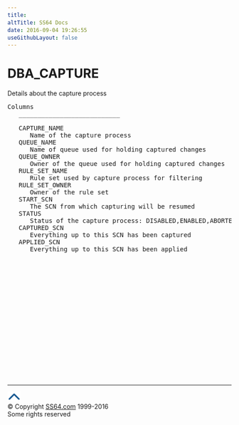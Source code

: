 ```yaml
---
title:
altTitle: SS64 Docs
date: 2016-09-04 19:26:55
useGithubLayout: false
---
```

<!-- #BeginLibraryItem "/Library/head_orad.lbi" --><!-- #EndLibraryItem --><h1>DBA_CAPTURE </h1><p> Details about the capture process </p> 
 
<pre>Columns
   ___________________________
 
   CAPTURE_NAME
      Name of the capture process
   QUEUE_NAME
      Name of queue used for holding captured changes
   QUEUE_OWNER
      Owner of the queue used for holding captured changes
   RULE_SET_NAME
      Rule set used by capture process for filtering
   RULE_SET_OWNER
      Owner of the rule set
   START_SCN
      The SCN from which capturing will be resumed
   STATUS
      Status of the capture process: DISABLED,ENABLED,ABORTED
   CAPTURED_SCN
      Everything up to this SCN has been captured
   APPLIED_SCN
      Everything up to this SCN has been applied

</pre><!-- #BeginLibraryItem "/Library/foot_orad.lbi" --><p><script async="" src="//pagead2.googlesyndication.com/pagead/js/adsbygoogle.js"></script>
<!-- oracle-footer -->
<ins class="adsbygoogle" style="display:inline-block;width:300px;height:250px" data-ad-client="ca-pub-6140977852749469" data-ad-slot="4275490898"></ins>
<script>
(adsbygoogle = window.adsbygoogle || []).push({});
</script></p>
<hr>
<div id="bl" class="footer"><a href="#"><img src="../images/top.png" width="30" height="22" alt="Back to the Top"></a></div>
<div id="br" class="footer, tagline">© Copyright <a href="http://ss64.com/">SS64.com</a> 1999-2016<br>
Some rights reserved</div>
<!-- #EndLibraryItem -->

